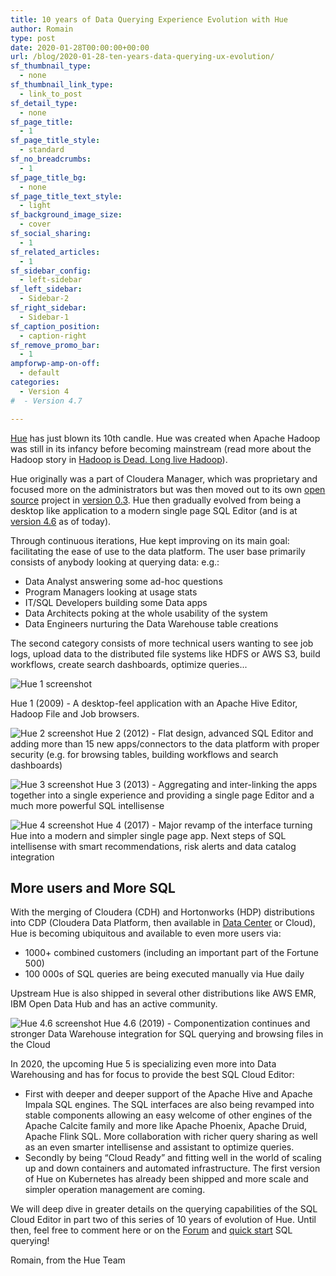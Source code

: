```yaml
---
title: 10 years of Data Querying Experience Evolution with Hue
author: Romain
type: post
date: 2020-01-28T00:00:00+00:00
url: /blog/2020-01-28-ten-years-data-querying-ux-evolution/
sf_thumbnail_type:
  - none
sf_thumbnail_link_type:
  - link_to_post
sf_detail_type:
  - none
sf_page_title:
  - 1
sf_page_title_style:
  - standard
sf_no_breadcrumbs:
  - 1
sf_page_title_bg:
  - none
sf_page_title_text_style:
  - light
sf_background_image_size:
  - cover
sf_social_sharing:
  - 1
sf_related_articles:
  - 1
sf_sidebar_config:
  - left-sidebar
sf_left_sidebar:
  - Sidebar-2
sf_right_sidebar:
  - Sidebar-1
sf_caption_position:
  - caption-right
sf_remove_promo_bar:
  - 1
ampforwp-amp-on-off:
  - default
categories:
  - Version 4
#  - Version 4.7

---
```


[Hue](http://gethue.com/) has just blown its 10th candle. Hue was created when Apache Hadoop was still in its infancy before becoming mainstream (read more about the Hadoop story in [Hadoop is Dead. Long live Hadoop](https://medium.com/@acmurthy/hadoop-is-dead-long-live-hadoop-f22069b264ac)).

Hue originally was a part of Cloudera Manager, which was proprietary and focused more on the administrators but was then moved out to its own [open source](https://github.com/cloudera/hue) project in [version 0.3](https://docs.gethue.com/releases/release-notes-0.3.0/). Hue then gradually evolved from being a desktop like application to a modern single page SQL Editor (and is at [version 4.6](https://docs.gethue.com/releases/release-notes-4.6.0/) as of today).

Through continuous iterations, Hue kept improving on its main goal: facilitating the ease of use to the data platform. The user base primarily consists of anybody looking at querying data: e.g.:

* Data Analyst answering some ad-hoc questions
* Program Managers looking at usage stats
* IT/SQL Developers building some Data apps
* Data Architects poking at the whole usability of the system
* Data Engineers nurturing the Data Warehouse table creations

The second category consists of more technical users wanting to see job logs, upload data to the distributed file systems like HDFS or AWS S3, build workflows, create search dashboards, optimize queries...

![Hue 1 screenshot](https://cdn.gethue.com/uploads/2020/01/hue-1.png)

Hue 1 (2009) - A desktop-feel application with an Apache Hive Editor, Hadoop File and Job browsers.

![Hue 2 screenshot](https://cdn.gethue.com/uploads/2020/01/hue-2.png)
Hue 2 (2012) - Flat design, advanced SQL Editor and adding more than 15 new apps/connectors to the data platform with proper security (e.g. for browsing tables, building workflows and search dashboards)

![Hue 3 screenshot](https://cdn.gethue.com/uploads/2020/01/hue-3.png)
Hue 3 (2013) - Aggregating and inter-linking the apps together into a single experience and providing a single page Editor and a much more powerful SQL intellisense

![Hue 4 screenshot](https://cdn.gethue.com/uploads/2020/01/hue-4.png)
Hue 4 (2017) - Major revamp of the interface turning Hue into a modern and simpler single page app. Next steps of SQL intellisense with smart recommendations, risk alerts and data catalog integration

## More users and More SQL
With the merging of Cloudera (CDH) and Hortonworks (HDP) distributions into CDP (Cloudera Data Platform, then available in [Data Center](https://www.cloudera.com/products/cloudera-data-platform/cdp-data-center.html) or Cloud), Hue is becoming ubiquitous and available to even more users via:

* 1000+ combined customers (including an important part of the Fortune 500)
* 100 000s of SQL queries are being executed manually via Hue daily

Upstream Hue is also shipped in several other distributions like AWS EMR, IBM Open Data Hub and has an active community.

![Hue 4.6 screenshot](https://cdn.gethue.com/uploads/2020/01/hue-4.6.png)
Hue 4.6 (2019) - Componentization continues and stronger Data Warehouse integration for SQL querying and browsing files in the Cloud

In 2020, the upcoming Hue 5 is specializing even more into Data Warehousing and has for focus to provide the best SQL Cloud Editor:

* First with deeper and deeper support of the Apache Hive and Apache Impala SQL engines. The SQL interfaces are also being revamped into stable components allowing an easy welcome of other engines of the Apache Calcite family and more like Apache Phoenix, Apache Druid, Apache Flink SQL. More collaboration with richer query sharing as well as an even smarter intellisense and assistant to optimize queries.
* Secondly by being “Cloud Ready” and fitting well in the world of scaling up and down containers and automated infrastructure. The first version of Hue on Kubernetes has already been shipped and more scale and simpler operation management are coming.

We will deep dive in greater details on the querying capabilities of the SQL Cloud Editor in part two of this series of 10 years of evolution of Hue. Until then, feel free to comment here or on the [Forum](https://discourse.gethue.com/) and [quick start](https://docs.gethue.com/quickstart/) SQL querying!


Romain, from the Hue Team
